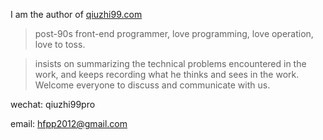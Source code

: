 I am the author of [qiuzhi99.com](https://www.qiuzhi99.com)

> post-90s front-end programmer, love programming, love operation, love to toss.

> insists on summarizing the technical problems encountered in the work, and keeps recording what he thinks and sees in the work. Welcome everyone to discuss and communicate with us.

wechat: qiuzhi99pro

email: hfpp2012@gmail.com
